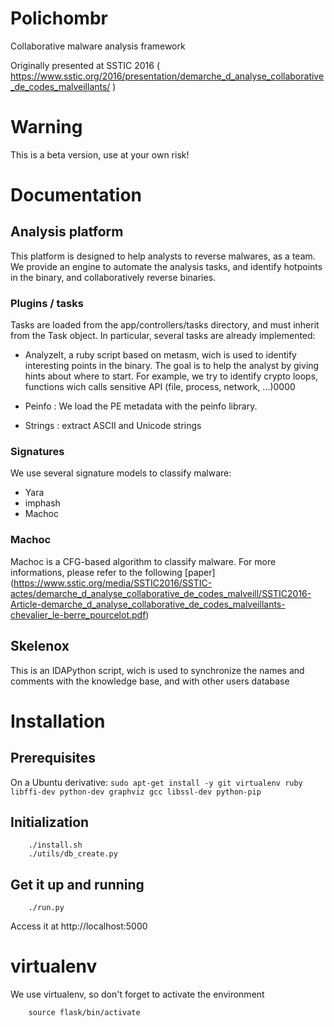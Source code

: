 # Polichombr
Collaborative malware analysis framework

Originally presented at SSTIC 2016 ( https://www.sstic.org/2016/presentation/demarche_d_analyse_collaborative_de_codes_malveillants/ )

# Warning
This is a beta version, use at your own risk!

# Documentation

## Analysis platform
This platform is designed to help analysts to reverse malwares, as a team.
We provide an engine to automate the analysis tasks,
and identify hotpoints in the binary, and collaboratively reverse binaries.


### Plugins / tasks
Tasks are loaded from the app/controllers/tasks directory, and must inherit from the Task object.
In particular, several tasks are already implemented:
 * AnalyzeIt, a ruby script based on metasm, wich is used to identify interesting points in the binary.
   The goal is to help the analyst by giving hints about where to start. For example,
   we try to identify crypto loops, functions wich calls sensitive API (file, process, network, ...)0000

 * Peinfo : We load the PE metadata with the peinfo library.
 * Strings : extract ASCII and Unicode strings


### Signatures
We use several signature models to classify malware:
 * Yara
 * imphash
 * Machoc


### Machoc
Machoc is a CFG-based algorithm to classify malware.
For more informations, please refer to the following [paper] (https://www.sstic.org/media/SSTIC2016/SSTIC-actes/demarche_d_analyse_collaborative_de_codes_malveill/SSTIC2016-Article-demarche_d_analyse_collaborative_de_codes_malveillants-chevalier_le-berre_pourcelot.pdf)


## Skelenox
This is an IDAPython script, wich is used to synchronize the names and comments
with the knowledge base, and with other users database

# Installation
## Prerequisites
On a Ubuntu derivative:
        ``sudo apt-get install -y git virtualenv ruby libffi-dev python-dev graphviz gcc libssl-dev python-pip``

## Initialization
        ./install.sh
        ./utils/db_create.py

## Get it up and running
        ./run.py

Access it at http://localhost:5000

# virtualenv
We use virtualenv, so don't forget to activate the environment

        source flask/bin/activate
